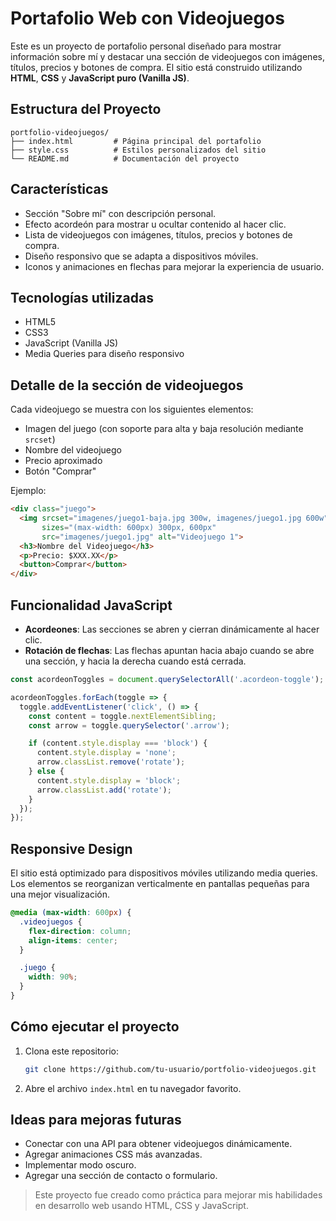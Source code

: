 # Portafolio Web con Videojuegos

Este es un proyecto de portafolio personal diseñado para mostrar información sobre mí y destacar una sección de videojuegos con imágenes, títulos, precios y botones de compra. El sitio está construido utilizando **HTML**, **CSS** y **JavaScript puro (Vanilla JS)**.

## Estructura del Proyecto

```
portfolio-videojuegos/
├── index.html         # Página principal del portafolio
├── style.css          # Estilos personalizados del sitio
└── README.md          # Documentación del proyecto
```

##  Características

-  Sección "Sobre mí" con descripción personal.
-  Efecto acordeón para mostrar u ocultar contenido al hacer clic.
-  Lista de videojuegos con imágenes, títulos, precios y botones de compra.
-  Diseño responsivo que se adapta a dispositivos móviles.
-  Iconos y animaciones en flechas para mejorar la experiencia de usuario.

##  Tecnologías utilizadas

- HTML5
- CSS3
- JavaScript (Vanilla JS)
- Media Queries para diseño responsivo

##  Detalle de la sección de videojuegos

Cada videojuego se muestra con los siguientes elementos:

- Imagen del juego (con soporte para alta y baja resolución mediante `srcset`)
- Nombre del videojuego
- Precio aproximado
- Botón "Comprar"

Ejemplo:

```html
<div class="juego">
  <img srcset="imagenes/juego1-baja.jpg 300w, imagenes/juego1.jpg 600w" 
       sizes="(max-width: 600px) 300px, 600px" 
       src="imagenes/juego1.jpg" alt="Videojuego 1">
  <h3>Nombre del Videojuego</h3>
  <p>Precio: $XXX.XX</p>
  <button>Comprar</button>
</div>
```

##  Funcionalidad JavaScript

- **Acordeones**: Las secciones se abren y cierran dinámicamente al hacer clic.
- **Rotación de flechas**: Las flechas apuntan hacia abajo cuando se abre una sección, y hacia la derecha cuando está cerrada.

```javascript
const acordeonToggles = document.querySelectorAll('.acordeon-toggle');

acordeonToggles.forEach(toggle => {
  toggle.addEventListener('click', () => {
    const content = toggle.nextElementSibling;
    const arrow = toggle.querySelector('.arrow');

    if (content.style.display === 'block') {
      content.style.display = 'none';
      arrow.classList.remove('rotate');
    } else {
      content.style.display = 'block';
      arrow.classList.add('rotate');
    }
  });
});
```

## Responsive Design

El sitio está optimizado para dispositivos móviles utilizando media queries. Los elementos se reorganizan verticalmente en pantallas pequeñas para una mejor visualización.

```css
@media (max-width: 600px) {
  .videojuegos {
    flex-direction: column;
    align-items: center;
  }

  .juego {
    width: 90%;
  }
}
```

## Cómo ejecutar el proyecto

1. Clona este repositorio:
   ```bash
   git clone https://github.com/tu-usuario/portfolio-videojuegos.git
   ```
2. Abre el archivo `index.html` en tu navegador favorito.

##  Ideas para mejoras futuras

- Conectar con una API para obtener videojuegos dinámicamente.
- Agregar animaciones CSS más avanzadas.
- Implementar modo oscuro.
- Agregar una sección de contacto o formulario.


> Este proyecto fue creado como práctica para mejorar mis habilidades en desarrollo web usando HTML, CSS y JavaScript.
